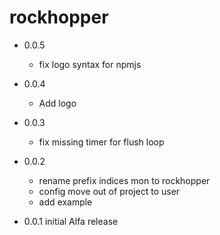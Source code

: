 # rockhopper
  * 0.0.5
    * fix logo syntax for npmjs
  * 0.0.4
    * Add logo
  * 0.0.3
    * fix missing timer for flush loop
  * 0.0.2
    * rename prefix indices mon to rockhopper
    * config move out of project to user
    * add example

  * 0.0.1 initial Alfa release
